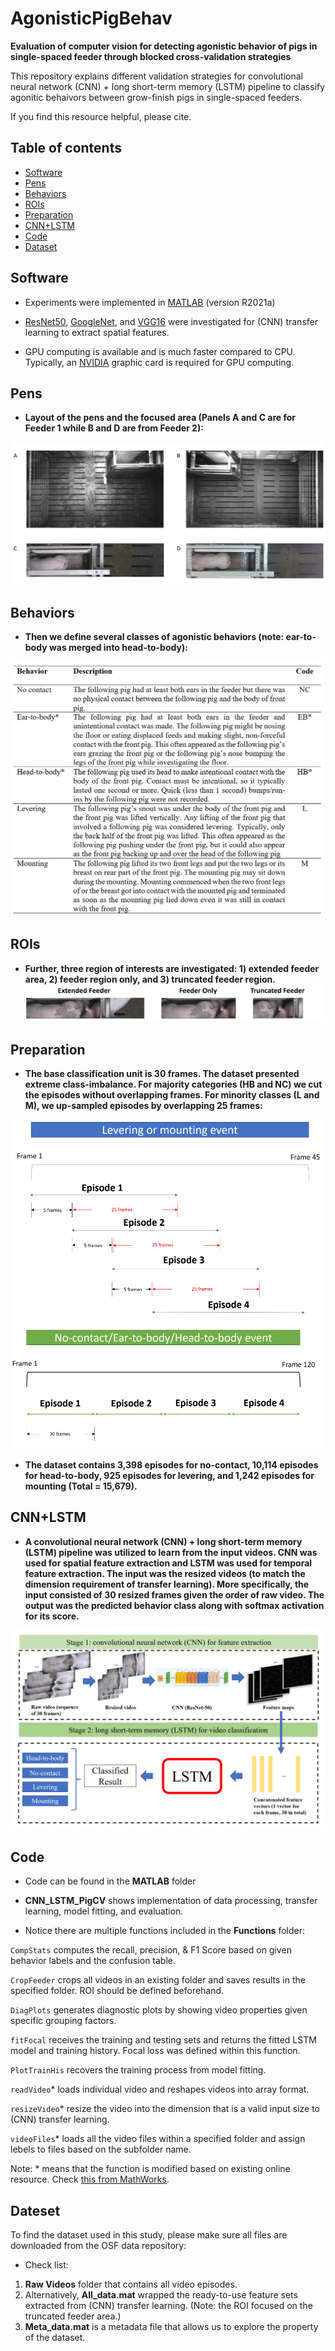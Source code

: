 # AgonisticPigBehav
**Evaluation of computer vision for detecting agonistic behavior of pigs in single-spaced feeder through blocked cross-validation strategies**

This repository explains different validation strategies for convolutional neural network (CNN) + long short-term memory (LSTM) pipeline to classify agonitic behaivors between grow-finish pigs in single-spaced feeders.

If you find this resource helpful, please cite.

## Table of contents
* [Software](#Software)
* [Pens](#Pens)
* [Behaviors](#Behaviors)
* [ROIs](#ROIs)
* [Preparation](#Preparation)
* [CNN+LSTM](#CNN+LSTM)
* [Code](#Code)
* [Dataset](#Dataset)

## Software
* Experiments were implemented in [MATLAB](https://www.mathworks.com/products/matlab.html/) (version R2021a)

* [ResNet50](https://arxiv.org/abs/1512.03385/), [GoogleNet](https://arxiv.org/abs/1409.4842/), and [VGG16](https://arxiv.org/abs/1409.1556/) were investigated for (CNN) transfer learning to extract spatial features.

* GPU computing is available and is much faster compared to CPU. Typically, an [NVIDIA](https://developer.nvidia.com/cuda-gpus) graphic card is required for GPU computing.

## Pens
* __Layout of the pens and the focused area (Panels A and C are for Feeder 1 while B and D are from Feeder 2):__

![](https://github.com/jun-jieh/AgonisticPigBehav/blob/main/Figures/Feeder%20Layout.png)


## Behaviors
* __Then we define several classes of agonistic behaviors (note: ear-to-body was merged into head-to-body):__

![](https://github.com/jun-jieh/AgonisticPigBehav/blob/main/Figures/Ethogram.png)


## ROIs
* __Further, three region of interests are investigated: 1) extended feeder area, 2) feeder region only, and 3) truncated feeder region.__
![](https://github.com/jun-jieh/AgonisticPigBehav/blob/main/Figures/ROI.png)


## Preparation
* __The base classification unit is 30 frames. The dataset presented extreme class-imbalance. For majority categories (HB and NC) we cut the episodes without overlapping frames. For minority classes (L and M), we up-sampled episodes by overlapping 25 frames:__

![](https://github.com/jun-jieh/AgonisticPigBehav/blob/main/Figures/Upsampling.png)


* __The dataset contains 3,398 episodes for no-contact, 10,114 episodes for head-to-body, 925 episodes for levering, and 1,242 episodes for mounting (Total = 15,679).__


## CNN+LSTM
* __A convolutional neural network (CNN) + long short-term memory (LSTM) pipeline was utilized to learn from the input videos. CNN was used for spatial feature extraction and LSTM was used for temporal feature extraction. The input was the resized videos (to match the dimension requirement of transfer learning). More specifically, the input consisted of 30 resized frames given the order of raw video. The output was the predicted behavior class along with softmax activation for its score.__

![](https://github.com/jun-jieh/AgonisticPigBehav/blob/main/Figures/Pipeline.png)


## Code

* Code can be found in the __MATLAB__ folder

* __CNN_LSTM_PigCV__ shows implementation of data processing, transfer learning, model fitting, and evaluation.

* Notice there are multiple functions included in the __Functions__ folder:

`CompStats` computes the recall, precision, \& F1 Score based on given behavior labels and the confusion table.

`CropFeeder` crops all videos in an existing folder and saves results in the specified folder. ROI should be defined beforehand.

`DiagPlots` generates diagnostic plots by showing video properties given specific grouping factors.

`fitFocal` receives the training and testing sets and returns the fitted LSTM model and training history. Focal loss was defined within this function.

`PlotTrainHis` recovers the training process from model fitting.

`readVideo`* loads individual video and reshapes videos into array format.

`resizeVideo`* resize the video into the dimension that is a valid input size to (CNN) transfer learning.

`videoFiles`* loads all the video files within a specified folder and assign lebels to files based on the subfolder name.

Note: * means that the function is modified based on existing online resource. Check [this from MathWorks](https://www.mathworks.com/help/deeplearning/ug/classify-videos-using-deep-learning.html/).

## Dateset

To find the dataset used in this study, please make sure all files are downloaded from the OSF data repository:

* Check list:

1. __Raw Videos__ folder that contains all video episodes.
2. Alternatively, __All_data.mat__ wrapped the ready-to-use feature sets extracted from (CNN) transfer learning. (Note: the ROI focused on the truncated feeder area.)
3. __Meta_data.mat__ is a metadata file that allows us to explore the property of the dataset.
